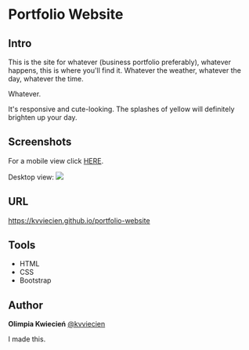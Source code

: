 # Portfolio Website
## Intro
This is the site for whatever (business portfolio preferably), whatever happens, this is where you'll find it. 
Whatever the weather, whatever the day, whatever the time.

Whatever.

It's responsive and cute-looking. The splashes of yellow will definitely brighten up your day.

## Screenshots
For a mobile view click [HERE](https://i.imgur.com/AifrF05.png).

Desktop view:
![](https://i.imgur.com/X9FPBDY.jpg)


## URL
https://kvviecien.github.io/portfolio-website

## Tools
* HTML
* CSS
* Bootstrap

## Author
**Olimpia Kwiecień** [@kvviecien](https://github.com/kvviecien)

I made this.